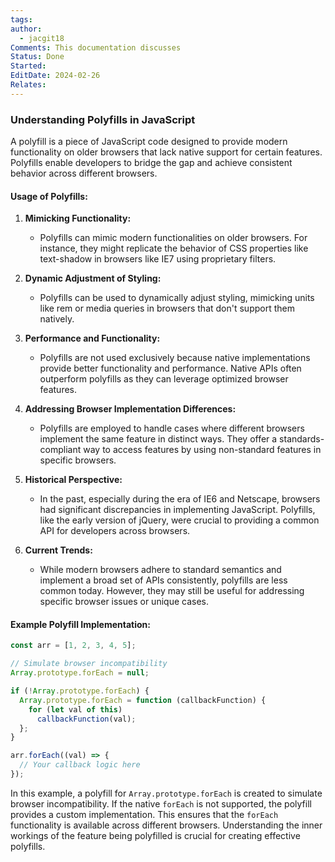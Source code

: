 ```yaml
---
tags: 
author:
  - jacgit18
Comments: This documentation discusses
Status: Done
Started: 
EditDate: 2024-02-26
Relates:
---
```

### Understanding Polyfills in JavaScript

A polyfill is a piece of JavaScript code designed to provide modern functionality on older browsers that lack native support for certain features. Polyfills enable developers to bridge the gap and achieve consistent behavior across different browsers.

#### Usage of Polyfills:

1. **Mimicking Functionality:**
   - Polyfills can mimic modern functionalities on older browsers. For instance, they might replicate the behavior of CSS properties like text-shadow in browsers like IE7 using proprietary filters.

2. **Dynamic Adjustment of Styling:**
   - Polyfills can be used to dynamically adjust styling, mimicking units like rem or media queries in browsers that don't support them natively.

3. **Performance and Functionality:**
   - Polyfills are not used exclusively because native implementations provide better functionality and performance. Native APIs often outperform polyfills as they can leverage optimized browser features.

4. **Addressing Browser Implementation Differences:**
   - Polyfills are employed to handle cases where different browsers implement the same feature in distinct ways. They offer a standards-compliant way to access features by using non-standard features in specific browsers.

5. **Historical Perspective:**
   - In the past, especially during the era of IE6 and Netscape, browsers had significant discrepancies in implementing JavaScript. Polyfills, like the early version of jQuery, were crucial to providing a common API for developers across browsers.

6. **Current Trends:**
   - While modern browsers adhere to standard semantics and implement a broad set of APIs consistently, polyfills are less common today. However, they may still be useful for addressing specific browser issues or unique cases.

#### Example Polyfill Implementation:

```javascript
const arr = [1, 2, 3, 4, 5];

// Simulate browser incompatibility
Array.prototype.forEach = null;

if (!Array.prototype.forEach) {
  Array.prototype.forEach = function (callbackFunction) {
    for (let val of this)
      callbackFunction(val);
  };
}

arr.forEach((val) => {
  // Your callback logic here
});
```

In this example, a polyfill for `Array.prototype.forEach` is created to simulate browser incompatibility. If the native `forEach` is not supported, the polyfill provides a custom implementation. This ensures that the `forEach` functionality is available across different browsers. Understanding the inner workings of the feature being polyfilled is crucial for creating effective polyfills.